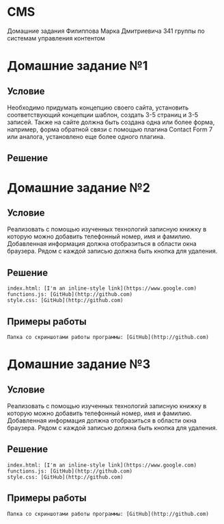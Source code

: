 # CMS
Домашние задания Филиппова Марка Дмитриевича 341 группы по системам управления контентом

# Домашние задание №1
  ## Условие
  Необходимо придумать концепцию своего сайта, установить соответствующий концепции шаблон, создать 3-5 страниц и 3-5 записей. Также на сайте должна быть создана одна или более форма, например, форма обратной связи с помощью плагина Contact Form 7 или аналога, установлено еще более одного плагина.
  ## Решение

# Домашние задание №2
  ## Условие
  Реализовать с помощью изученных технологий записную книжку в которую можно добавить телефонный номер, имя и фамилию. Добавленная информация должна отобразиться в области окна браузера. Рядом с каждой записью должна быть кнопка для удаления.
  ## Решение
    index.html: [I'm an inline-style link](https://www.google.com)
    functions.js: [GitHub](http://github.com)
    style.css: [GitHub](http://github.com)
  ## Примеры работы
    Папка со скриншотами работы программы: [GitHub](http://github.com)
    
 # Домашние задание №3
  ## Условие
  Реализовать с помощью изученных технологий записную книжку в которую можно добавить телефонный номер, имя и фамилию. Добавленная информация должна отобразиться в области окна браузера. Рядом с каждой записью должна быть кнопка для удаления.
  ## Решение
    index.html: [I'm an inline-style link](https://www.google.com)
    functions.js: [GitHub](http://github.com)
    style.css: [GitHub](http://github.com)
  ## Примеры работы
    Папка со скриншотами работы программы: [GitHub](http://github.com)
    
